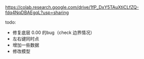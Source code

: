 https://colab.research.google.com/drive/1fP_DxY5TAuXtiCLfZQ-fdq4NqDBAEgqL?usp=sharing


todo:
+ 修复底层 0.00 的bug（check 边界情况）
+ 左右键同时点
+ 增加一些数据
+ 修改模型
